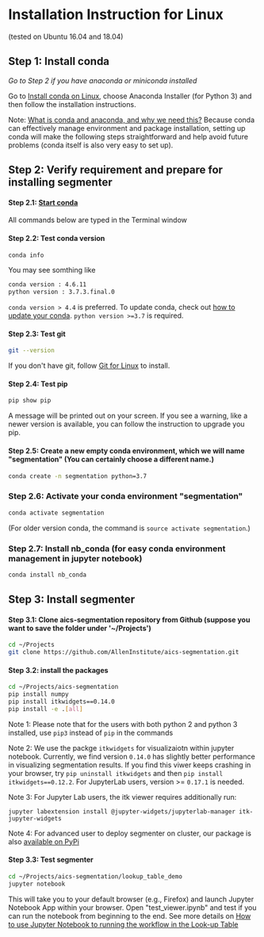 # Installation Instruction for Linux

(tested on Ubuntu 16.04 and 18.04)


## Step 1: Install conda

*Go to Step 2 if you have anaconda or miniconda installed*

Go to [Install conda on Linux](https://docs.conda.io/projects/conda/en/latest/user-guide/install/linux.html), choose Anaconda Installer (for Python 3) and then follow the installation instructions.

Note: [What is conda and anaconda, and why we need this?](conda_why.md) Because conda can effectively manage environment and package installation, setting up conda will make the following steps straightforward and help avoid future problems (conda itself is also very easy to set up).


## Step 2: Verify requirement and prepare for installing segmenter

#### Step 2.1: [Start conda](https://docs.conda.io/projects/conda/en/latest/user-guide/getting-started.html#starting-conda)

All commands below are typed in the Terminal window

#### Step 2.2: Test conda version

```bash
conda info
```

You may see somthing like
```bash
conda version : 4.6.11
python version : 3.7.3.final.0
```

`conda version > 4.4` is preferred. To update conda, check out [how to update your conda](https://www.anaconda.com/keeping-anaconda-date/). `python version >=3.7` is required.

#### Step 2.3: Test git

```bash 
git --version
```

If you don't have git, follow [Git for Linux](https://www.atlassian.com/git/tutorials/install-git#linux) to install.
#### Step 2.4: Test pip

```bash
pip show pip
```

A message will be printed out on your screen. If you see a warning, like a newer version is available, you can follow the instruction to upgrade you pip.

#### Step 2.5: Create a new empty conda environment, which we will name "segmentation" (You can certainly choose a different name.)

``` bash 
conda create -n segmentation python=3.7
```

### Step 2.6: Activate your conda environment "segmentation"

``` bash
conda activate segmentation
```

(For older version conda, the command is `source activate segmentation`.)

### Step 2.7: Install nb_conda (for easy conda environment management in jupyter notebook)

```bash
conda install nb_conda
```

## Step 3: Install segmenter

#### Step 3.1: Clone aics-segmentation repository from Github (suppose you want to save the folder under '~/Projects')

```bash
cd ~/Projects
git clone https://github.com/AllenInstitute/aics-segmentation.git
```

#### Step 3.2: install the packages

```bash
cd ~/Projects/aics-segmentation
pip install numpy
pip install itkwidgets==0.14.0
pip install -e .[all]
```

Note 1: Please note that for the users with both python 2 and python 3 installed, use `pip3` instead of `pip` in the commands

Note 2: We use the packge `itkwidgets` for visualizaiotn within jupyter notebook. Currently, we find version `0.14.0` has slightly better performance in visualizing segmentation results. If you find this viwer keeps crashing in your browser, try `pip uninstall itkwidgets` and then `pip install itkwidgets==0.12.2`. For JupyterLab users, version >= `0.17.1` is needed.

Note 3: For Jupyter Lab users, the itk viewer requires additionally run:

```
jupyter labextension install @jupyter-widgets/jupyterlab-manager itk-jupyter-widgets
```

Note 4: For advanced user to deploy segmenter on cluster, our package is also [available on PyPi](https://pypi.org/project/aicssegmentation/)


#### Step 3.3: Test segmenter

``` bash 
cd ~/Projects/aics-segmentation/lookup_table_demo
jupyter notebook
```

This will take you to your default browser (e.g., Firefox) and launch Jupyter Notebook App within your browser. Open "test_viewer.ipynb" and test if you can run the notebook from beginning to the end. See more details on [How to use Jupyter Notebook to running the workflow in the Look-up Table](../docs/jupyter_lookup_table.md)